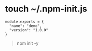 # touch ~/.npm-init.js

```
module.exports = {
  "name": "demo",
  "version": "1.0.0"
}
```

> npm init -y
